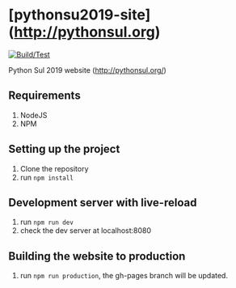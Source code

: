# [pythonsu2019-site] (http://pythonsul.org)

[![Build/Test](https://img.shields.io/travis/pythonsul/pythonsul2018-site/master.svg?label=travis-ci)][travis]

[travis]: https://travis-ci.org/pythonsul/pythonsul2019-site

Python Sul 2019 website (http://pythonsul.org/)

## Requirements
1. NodeJS
2. NPM

## Setting up the project
1. Clone the repository
2. run ``` npm install ```

## Development server with live-reload
1. run ``` npm run dev ```
2. check the dev server at localhost:8080

## Building the website to production
1. run ``` npm run production ```, the gh-pages branch will be updated. 
